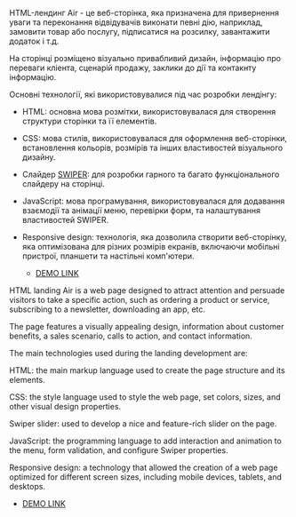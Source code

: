 HTML-лендинг Air - це веб-сторінка, яка призначена для привернення уваги та переконання відвідувачів виконати певні дію, наприклад, замовити товар або послугу, підписатися на розсилку, завантажити додаток і т.д.

На сторінці розміщено візуально привабливий дизайн, інформацію про переваги кліента, сценарій продажу, заклики до дії та контакнту інформацію.

Основні технології, які використовувалися під час розробки лендінгу:

 - HTML: основна мова розмітки, використовувалася для створення структури сторінки та її елементів.

 - CSS: мова стилів, використовувалася для оформлення веб-сторінки, встановлення кольорів, розмірів та інших властивостей візуального дизайну.
 
 - Слайдер [SWIPER](https://swiperjs.com/): для розробки гарного та багато функціонального слайдеру на сторінці.

 - JavaScript: мова програмування, використовувалася для додавання взаємодії та анімації меню, перевірки форм,  та налаштування властивостей SWIPER.

- Responsive design: технологія, яка дозволила  створити веб-сторінку, яка оптимізована для різних розмірів екранів, включаючи мобільні пристрої, планшети та настільні комп'ютери.
    - [DEMO LINK](https://gusillus.github.io/air-landing/)
    

HTML landing Air is a web page designed to attract attention and persuade visitors to take a specific action, such as ordering a product or service, subscribing to a newsletter, downloading an app, etc.

The page features a visually appealing design, information about customer benefits, a sales scenario, calls to action, and contact information.

The main technologies used during the landing development are:

HTML: the main markup language used to create the page structure and its elements.

CSS: the style language used to style the web page, set colors, sizes, and other visual design properties.

Swiper slider: used to develop a nice and feature-rich slider on the page.

JavaScript: the programming language to add interaction and animation to the menu, form validation, and configure Swiper properties.

Responsive design: a technology that allowed the creation of a web page optimized for different screen sizes, including mobile devices, tablets, and desktops.
 - [DEMO LINK](https://gusillus.github.io/air-landing/)
